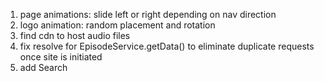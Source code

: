 1. page animations: slide left or right depending on nav direction
2. logo animation: random placement and rotation
3. find cdn to host audio files
4. fix resolve for EpisodeService.getData() to eliminate duplicate requests once site is initiated
5. add Search